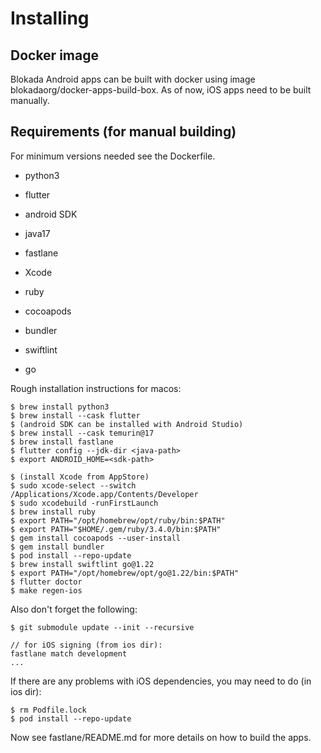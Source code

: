 # Installing

## Docker image

Blokada Android apps can be built with docker using image blokadaorg/docker-apps-build-box.
As of now, iOS apps need to be built manually.

## Requirements (for manual building)
For minimum versions needed see the Dockerfile.

- python3
- flutter
- android SDK
- java17
- fastlane

- Xcode
- ruby
- cocoapods
- bundler
- swiftlint
- go

Rough installation instructions for macos:

```
$ brew install python3
$ brew install --cask flutter
$ (android SDK can be installed with Android Studio)
$ brew install --cask temurin@17
$ brew install fastlane
$ flutter config --jdk-dir <java-path>
$ export ANDROID_HOME=<sdk-path>

$ (install Xcode from AppStore)
$ sudo xcode-select --switch /Applications/Xcode.app/Contents/Developer
$ sudo xcodebuild -runFirstLaunch
$ brew install ruby
$ export PATH="/opt/homebrew/opt/ruby/bin:$PATH"
$ export PATH="$HOME/.gem/ruby/3.4.0/bin:$PATH"
$ gem install cocoapods --user-install
$ gem install bundler
$ pod install --repo-update
$ brew install swiftlint go@1.22
$ export PATH="/opt/homebrew/opt/go@1.22/bin:$PATH"
$ flutter doctor
$ make regen-ios
```

Also don't forget the following:
```
$ git submodule update --init --recursive

// for iOS signing (from ios dir):
fastlane match development
...
```

If there are any problems with iOS dependencies, you may need to do (in ios dir):
```
$ rm Podfile.lock
$ pod install --repo-update
```

Now see fastlane/README.md for more details on how to build the apps.

